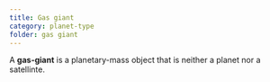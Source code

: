 ```yaml
---
title: Gas giant
category: planet-type
folder: gas giant
---
```


A **gas-giant** is a planetary-mass object that is neither a planet nor a satellinte.
